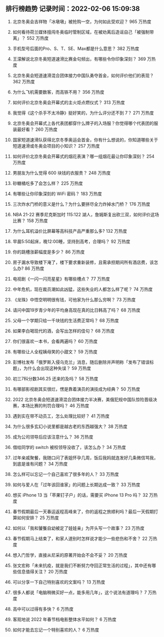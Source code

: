 
## 排行榜趋势 记录时间：2022-02-06 15:09:38
  
  1. 北京冬奥会吉祥物「冰墩墩」被抢购一空，为何如此受欢迎？ 965 万热度
    
  2. 如何看待荷兰媒体擅闯冬奥临时管制区域，在被劝离后造谣自己「被强制带离」？ 552 万热度
    
  3. 手机型号后面的Pro、S、T、SE、Max都是什么意思？ 382 万热度
    
  4. 王濛解说北京冬奥短道速滑比赛金句频出，有哪些令你印象深刻？ 369 万热度
    
  5. 北京冬奥会短道速滑混合团体接力中国队勇夺首金，如何评价他们的表现？ 362 万热度
    
  6. 为什么飞机需要数客，而高铁不用？ 356 万热度
    
  7. 如何评价北京冬奥会开幕式的主火炬点燃仪式？ 313 万热度
    
  8. 我觉得《这个杀手不太冷静》挺好笑的，为什么评分还不到 7？ 271 万热度
    
  9. 北京冬奥会开幕式上各代表团都穿什么牌子的入场服？你觉得哪个代表团的服装最好看？ 260 万热度
    
  10. 国家短道速滑队获得北京冬季奥运会首金，你有什么想说的，你知道哪些关于短道速滑或冬奥会项目的小知识？ 257 万热度
    
  11. 如何评价北京冬奥会开幕式的烟花表演？哪一组烟花最让你印象深刻？ 254 万热度
    
  12. 男朋友为什么觉得 600 块钱的衣服贵？ 248 万热度
    
  13. 砂糖橘吃多了会怎么样？ 225 万热度
    
  14. 有哪些让你印象深刻的 WiFi 密码？ 183 万热度
    
  15. 三次炸水门桥的意义是什么？为什么要拼尽全力炸掉水门桥？ 176 万热度
    
  16. NBA 21-22 赛季尼克斯加时 115:122 湖人，詹姆斯复出砍三双，如何评价这场比赛？ 158 万热度
    
  17. 为什么耳机溢价比屏幕等高科技产品严重那么多? 132 万热度
    
  18. 早晨5:50起床，晚12:00睡，坚持到高考，合理吗？ 92 万热度
    
  19. 你的跳槽涨薪幅度是多少？ 86 万热度
    
  20. 房子漏水导致楼下淹了，楼下要求重新装修，且需承担期间所有酒店费，该怎么办? 86 万热度
    
  21. 电视剧《一闪一闪亮星星》有哪些槽点？ 77 万热度
    
  22. 中年危机，现在裁员潮如此凶猛，这些失业的人都怎么样了呢？ 74 万热度
    
  23. 《龙珠》中悟空明明很有钱，可他家为什么那么穷啊？ 73 万热度
    
  24. 请问中国19岁青少年的平均身高现在真的比日韩高了吗？ 68 万热度
    
  25. 父母一个学期只给一千块钱的生活费正常吗？ 68 万热度
    
  26. 如果李白喝现代的酒，会写出怎样的佳句？ 68 万热度
    
  27. 你们很喜欢一本书，会看两遍吗？ 60 万热度
    
  28. 有哪些让人全程姨母笑的小甜文？ 59 万热度
    
  29. 彭博社发布「俄罗斯入侵乌克兰」消息，随后删除并声明称「发布了错误标题」，为什么会出现这种失误？ 59 万热度
    
  30. 初三7科分数346.25 还来的及吗？ 58 万热度
    
  31. 有哪部影视剧其实很烂，愣是靠着演员的演技成为经典？ 50 万热度
    
  32. 2022 北京冬奥会短道速滑混合团体接力半决赛，美俄犯规中国队惊险晋级决赛，本场比赛的判罚合理吗？ 46 万热度
    
  33. 遇到实在带不动员工，怎么处理比较好？ 41 万热度
    
  34. 为什么很多玄幻小说里都是越古老的东西越强大？ 38 万热度
    
  35. 成为公司领导后应该注意什么？ 36 万热度
    
  36. 借给同学的 switch 被校领导没收了，该怎么办？ 34 万热度
    
  37. 过年亲戚聚餐，我随口问了表姐怀孕几周，饭后我妈就连发好几条微信骂我，到底是谁有问题？ 34 万热度
    
  38. 怎么样可以忘记一个自己喜欢了很多年的人？ 33 万热度
    
  39. 如何与爱人在「过年该回谁家」的问题上长期达成一致？ 33 万热度
    
  40. 想买 iPhone 13 当「苹果钉子户」的话，需要买 iPhone 13 Pro 吗？ 32 万热度
    
  41. 春节假期最后一天春运返程高峰来了，你的返程之旅顺利吗？最后一天假期打算如何安排？ 25 万热度
    
  42. 如何以「我和饕餮自幼被定了娃娃亲」为开头写一个故事？ 23 万热度
    
  43. 春节假期马上结束了，和家人道别时怎样说才能少一些悲伤和不舍？ 22 万热度
    
  44. 想入门哲学，直接从尼采的原著开始会不会不妥？ 20 万热度
    
  45. 张文宏称「未来抗疫，就是我们不断努力夺回正常生活的过程」，其中还有哪些信息值得关注？ 20 万热度
    
  46. 可以分享一下自己特别喜欢的文案吗？ 13 万热度
    
  47. 很多人都说「电脑稍微买好一点，能多用几年」，这个说法有道理吗？ 7 万热度
    
  48. 高中可以过得有多快？ 6 万热度
    
  49. 客观地说 2022 年春节档电影整体水平如何？ 6 万热度
    
  50. 如何才能去忘记一个特别喜欢的人？ 6 万热度
    